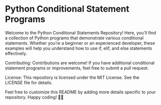 # Python Conditional Statement Programs
Welcome to the Python Conditional Statements Repository! Here, you’ll find a collection of Python programs that demonstrate various conditional statements. Whether you’re a beginner or an experienced developer, these examples will help you understand how to use if, elif, and else statements effectively.






Contributing:
Contributions are welcome! If you have additional conditional statement programs or improvements, feel free to submit a pull request.





License:
This repository is licensed under the MIT License. See the LICENSE file for details.

Feel free to customize this README by adding more details specific to your repository. Happy coding! 🐍🚀
